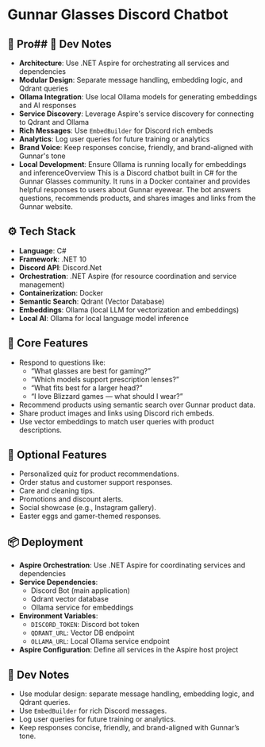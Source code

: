 # Gunnar Glasses Discord Chatbot

## 🧠 Pro## 📝 Dev Notes
- **Architecture**: Use .NET Aspire for orchestrating all services and dependencies
- **Modular Design**: Separate message handling, embedding logic, and Qdrant queries
- **Ollama Integration**: Use local Ollama models for generating embeddings and AI responses
- **Service Discovery**: Leverage Aspire's service discovery for connecting to Qdrant and Ollama
- **Rich Messages**: Use `EmbedBuilder` for Discord rich embeds
- **Analytics**: Log user queries for future training or analytics
- **Brand Voice**: Keep responses concise, friendly, and brand-aligned with Gunnar's tone
- **Local Development**: Ensure Ollama is running locally for embeddings and inferenceOverview
This is a Discord chatbot built in C# for the Gunnar Glasses community. It runs in a Docker container and provides helpful responses to users about Gunnar eyewear. The bot answers questions, recommends products, and shares images and links from the Gunnar website.

## ⚙️ Tech Stack
- **Language**: C#
- **Framework**: .NET 10
- **Discord API**: Discord.Net
- **Orchestration**: .NET Aspire (for resource coordination and service management)
- **Containerization**: Docker
- **Semantic Search**: Qdrant (Vector Database)
- **Embeddings**: Ollama (local LLM for vectorization and embeddings)
- **Local AI**: Ollama for local language model inference

## 💬 Core Features
- Respond to questions like:
  - “What glasses are best for gaming?”
  - “Which models support prescription lenses?”
  - “What fits best for a larger head?”
  - “I love Blizzard games — what should I wear?”
- Recommend products using semantic search over Gunnar product data.
- Share product images and links using Discord rich embeds.
- Use vector embeddings to match user queries with product descriptions.

## 🧪 Optional Features
- Personalized quiz for product recommendations.
- Order status and customer support responses.
- Care and cleaning tips.
- Promotions and discount alerts.
- Social showcase (e.g., Instagram gallery).
- Easter eggs and gamer-themed responses.

## 📦 Deployment
- **Aspire Orchestration**: Use .NET Aspire for coordinating services and dependencies
- **Service Dependencies**:
  - Discord Bot (main application)
  - Qdrant vector database
  - Ollama service for embeddings
- **Environment Variables**:
  - `DISCORD_TOKEN`: Discord bot token
  - `QDRANT_URL`: Vector DB endpoint
  - `OLLAMA_URL`: Local Ollama service endpoint
- **Aspire Configuration**: Define all services in the Aspire host project

## 📝 Dev Notes
- Use modular design: separate message handling, embedding logic, and Qdrant queries.
- Use `EmbedBuilder` for rich Discord messages.
- Log user queries for future training or analytics.
- Keep responses concise, friendly, and brand-aligned with Gunnar’s tone.
